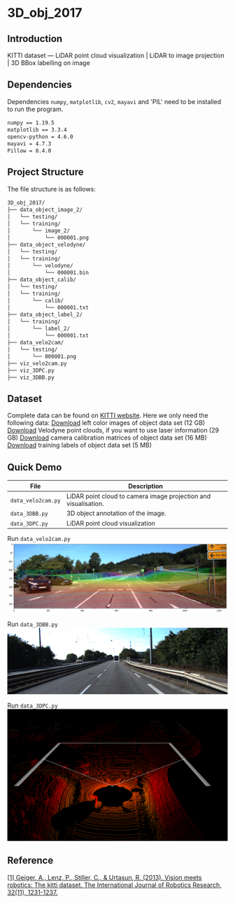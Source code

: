 # 3D_obj_2017

## Introduction
KITTI dataset — LiDAR point cloud visualization | LiDAR to image projection | 3D BBox labelling on image


## Dependencies
Dependencies `numpy`, `matplotlib`, `cv2`, `mayavi` and 'PIL' need to be installed to run the program.
```
numpy == 1.19.5
matplotlib == 3.3.4
opencv-python = 4.6.0
mayavi = 4.7.3
Pillow = 8.4.0
```

## Project Structure
The file structure is as follows: 

```
3D_obj_2017/
├── data_object_image_2/
│   └── testing/
│   └── training/
│       └── image_2/
│           └── 000001.png
├── data_object_velodyne/
│   └── testing/
│   └── training/
│       └── velodyne/
│           └── 000001.bin
├── data_object_calib/
│   └── testing/
│   └── training/
│       └── calib/
│           └── 000001.txt
├── data_object_label_2/
│   └── training/
│       └── label_2/
│           └── 000001.txt
├── data_velo2cam/
│   └── testing/
│       └── 000001.png 
├── viz_velo2cam.py
├── viz_3DPC.py
├── viz_3DBB.py

```

## Dataset
Complete data can be found on [KITTI website](https://www.cvlibs.net/datasets/kitti/eval_object.php?obj_benchmark=3d).
Here we only need the following data:
[Download](https://s3.eu-central-1.amazonaws.com/avg-kitti/data_object_image_2.zip) left color images of object data set (12 GB)
[Download](https://s3.eu-central-1.amazonaws.com/avg-kitti/data_object_image_2.zip) Velodyne point clouds, if you want to use laser information (29 GB)
[Download](https://s3.eu-central-1.amazonaws.com/avg-kitti/data_object_calib.zip) camera calibration matrices of object data set (16 MB)
[Download](https://s3.eu-central-1.amazonaws.com/avg-kitti/data_object_label_2.zip) training labels of object data set (5 MB)

## Quick Demo

| File                   | Description                                                                                      |
| ---------------------- | ------------------------------------------------------------------------------------------------ |
| `data_velo2cam.py`     | LiDAR point cloud to camera image projection and visualisation.                                  |
| `data_3DBB.py`         | 3D object annotation of the image.                                                               |
| `data_3DPC.py`         | LiDAR point cloud visualization                                                                  |

Run `data_velo2cam.py`
![](./data_velo2cam/testing/000001.png)

Run `data_3DBB.py`
![](./data_3DBB/training/000001.png)

Run `data_3DPC.py`
![](./data_3DPC/testing/000001.png)

## Reference
[[1] Geiger, A., Lenz, P., Stiller, C., & Urtasun, R. (2013). Vision meets robotics: The kitti dataset. The International Journal of Robotics Research, 32(11), 1231-1237.](https://doi.org/10.1177/0278364913491297)
